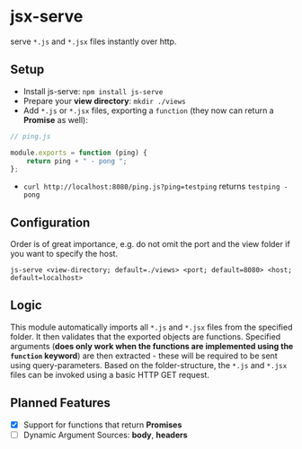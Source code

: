 # jsx-serve
serve `*.js` and `*.jsx` files instantly over http.

## Setup
- Install js-serve: `npm install js-serve`
- Prepare your **view directory**: `mkdir ./views`
- Add `*.js` or `*.jsx` files, exporting a `function` (they now can return a **Promise** as well):
```javascript
// ping.js

module.exports = function (ping) {
    return ping + " - pong ";
};
```
- `curl http://localhost:8080/ping.js?ping=testping` returns `testping - pong` 

## Configuration
Order is of great importance, e.g. do not omit the port and the view folder if you
want to specify the host.
```
js-serve <view-directory; default=./views> <port; default=8080> <host; default=localhost>
```

## Logic
This module automatically imports all `*.js` and `*.jsx` files
from the specified folder. It then validates that the exported objects are functions.
Specified arguments (**does only work when the functions are implemented
using the `function` keyword**) are then extracted - these will be required to be sent using query-parameters. Based on the folder-structure, the `*.js` and `*.jsx` files
can be invoked using a basic HTTP GET request.

## Planned Features
- [x] Support for functions that return **Promises**
- [ ] Dynamic Argument Sources: **body**, **headers**
